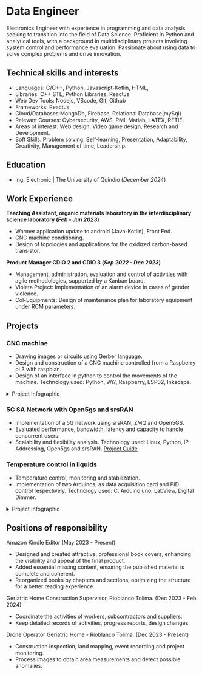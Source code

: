 # Data Engineer
Electronics Engineer with experience in programming and data analysis, seeking to transition into the field of Data Science. Proficient in Python and analytical tools, with a background in multidisciplinary projects involving system control and performance evaluation. Passionate about using data to solve complex problems and drive innovation.

## Technical skills and interests
- Languages: C/C++, Python, Javascript-Kotlin, HTML,
- Libraries: C++ STL, Python Libraries, ReactJs
- Web Dev Tools: Nodejs, VScode, Git, Github
- Frameworks: ReactJs
- Cloud/Databases:MongoDb, Firebase, Relational Database(mySql)
- Relevant Courses: Cybersecurity, AWS, PMI, Matlab, LATEX, RETIE.
- Areas of interest: Web design, Video game design, Research and Development.
- Soft Skills: Problem solving, Self-learning, Presentation, Adaptability, Creativity, Management of time, Leadership.

## Education
- Ing, Electronic | The University of Quindío (_December 2024_)								       		

## Work Experience
**Teaching Assistant, organic materials laboratory in the interdisciplinary science laboratory (_Feb - Jun 2023_)**

- Warmer application update to android (Java-Kotlin), Front End.
- CNC machine conditioning.
- Design of topologies and applications for the oxidized carbon-based transistor.

**Product Manager CDIO 2 and CDIO 3 (_Sep 2022 - Dec 2023_)**
- Management, administration, evaluation and control of activities with agile methodologies, supported by a Kanban board.
- Violeta Project: Implementation of an alarm device in cases of gender violence.
- Col-Equipments: Design of maintenance plan for laboratory equipment under RCM parameters.
## Projects
### CNC machine
- Drawing images or circuits using Gerber language.
- Design and construction of a CNC machine controlled from a Raspberry pi 3 with raspbian.
- Design of an interface in python to control the movements of the machine.
Technology used: Python, Wi?, Raspberry, ESP32, Inkscape.

<details>
  <summary>Project Infographic</summary>
  
![Project Infographic](/assets/img/info.jpg)

</details>


### 5G SA Network with Open5gs and srsRAN

- Implementation of a 5G network using srsRAN, ZMQ and Open5GS.
- Evaluated performance, bandwidth, latency and capacity to handle concurrent users.
- Scalability and flexibility analysis.
Technology used: Linux, Python, IP Addressing, Open5gs and srsRAN.
[Project Guide](https://github.com/JsCc-Electro/5G-SA-Network-Open5gs-srsRAN)

### Temperature control in liquids
- Temperature control, monitoring and stabilization.
- Implementation of two Arduinos, as data acquisition card and PID control respectively.
Technology used: C, Arduino uno, LabView, Digital Dimmer.

<details>
  <summary>Project Infographic</summary>

  ![Project Infographic](https://github.com/JsCc-Electro/Porfolio/blob/main/assets/img/Calentador_Info.jpg)

</details>


## Positions of responsibility

Amazon Kindle Editor (May 2023 - Present)
- Designed and created attractive, professional book covers, enhancing the visibility and appeal of the final product.
- Added essential missing content, ensuring the published material is complete and coherent.
- Reorganized books by chapters and sections, optimizing the structure for a better reading experience.

Geriatric Home Construction Supervisor, Rioblanco Tolima. (Dec 2023 - Feb 2024)
- Coordinate the activities of workers, subcontractors and suppliers.
- Keep detailed records of activities, progress reports, design changes.

Drone Operator Geriatric Home - Rioblanco Tolima. (Dec 2023 - Present)
- Construction inspection, land mapping, event recording and project monitoring.
- Process images to obtain area measurements and detect possible anomalies.


